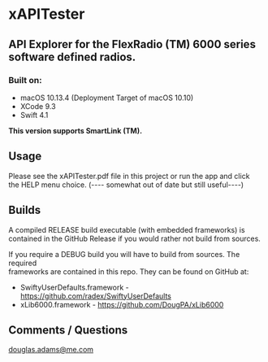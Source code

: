 # xAPITester
## API Explorer for the FlexRadio (TM) 6000 series software defined radios.

### Built on:
*  macOS 10.13.4 (Deployment Target of macOS 10.10)
*  XCode 9.3
* Swift 4.1


**This version supports SmartLink (TM).**


## Usage

Please see the xAPITester.pdf file in this project or run the app and click  
the HELP menu choice. (---- somewhat out of date but still useful----)  


## Builds

A compiled RELEASE build executable (with  embedded frameworks) is  
contained in the GitHub Release if you would rather not build from sources.  


If you require a DEBUG build you will have to build from sources. The required  
frameworks are contained in this repo. They can be found on GitHub at:  

* SwiftyUserDefaults.framework - https://github.com/radex/SwiftyUserDefaults  
* xLib6000.framework - https://github.com/DougPA/xLib6000  


## Comments / Questions

douglas.adams@me.com


